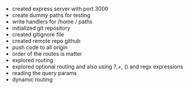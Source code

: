- created express server with port 3000
- create dummy paths for testing
- write handlers for /home / paths
- initialized git repository
- created gitignore file
- created remote repo github
- push code to all origin
- order of the routes is matter
- explored routing
- explored optional routing and also using ?,+, () and regx expressions
- reading the query params
- dynamic routing

